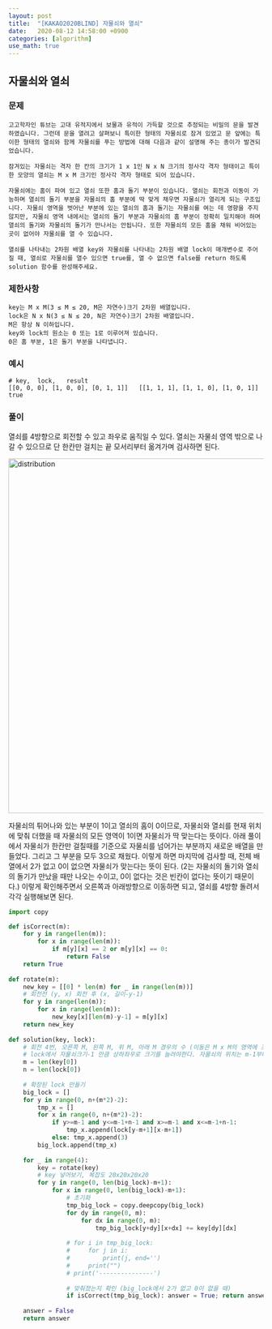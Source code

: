 ```yaml
---
layout: post
title:  "[KAKAO2020BLIND] 자물쇠와 열쇠"
date:   2020-08-12 14:58:00 +0900
categories: [algorithm]
use_math: true
---
```


## 자물쇠와 열쇠

### 문제

```
고고학자인 튜브는 고대 유적지에서 보물과 유적이 가득할 것으로 추정되는 비밀의 문을 발견하였습니다. 그런데 문을 열려고 살펴보니 특이한 형태의 자물쇠로 잠겨 있었고 문 앞에는 특이한 형태의 열쇠와 함께 자물쇠를 푸는 방법에 대해 다음과 같이 설명해 주는 종이가 발견되었습니다.

잠겨있는 자물쇠는 격자 한 칸의 크기가 1 x 1인 N x N 크기의 정사각 격자 형태이고 특이한 모양의 열쇠는 M x M 크기인 정사각 격자 형태로 되어 있습니다.

자물쇠에는 홈이 파여 있고 열쇠 또한 홈과 돌기 부분이 있습니다. 열쇠는 회전과 이동이 가능하며 열쇠의 돌기 부분을 자물쇠의 홈 부분에 딱 맞게 채우면 자물쇠가 열리게 되는 구조입니다. 자물쇠 영역을 벗어난 부분에 있는 열쇠의 홈과 돌기는 자물쇠를 여는 데 영향을 주지 않지만, 자물쇠 영역 내에서는 열쇠의 돌기 부분과 자물쇠의 홈 부분이 정확히 일치해야 하며 열쇠의 돌기와 자물쇠의 돌기가 만나서는 안됩니다. 또한 자물쇠의 모든 홈을 채워 비어있는 곳이 없어야 자물쇠를 열 수 있습니다.

열쇠를 나타내는 2차원 배열 key와 자물쇠를 나타내는 2차원 배열 lock이 매개변수로 주어질 때, 열쇠로 자물쇠를 열수 있으면 true를, 열 수 없으면 false를 return 하도록 solution 함수를 완성해주세요.
```



### 제한사항

```
key는 M x M(3 ≤ M ≤ 20, M은 자연수)크기 2차원 배열입니다.
lock은 N x N(3 ≤ N ≤ 20, N은 자연수)크기 2차원 배열입니다.
M은 항상 N 이하입니다.
key와 lock의 원소는 0 또는 1로 이루어져 있습니다.
0은 홈 부분, 1은 돌기 부분을 나타냅니다.
```



### 예시

```
# key,	lock,	result
[[0, 0, 0], [1, 0, 0], [0, 1, 1]]	[[1, 1, 1], [1, 1, 0], [1, 0, 1]]	true
```



### 풀이

열쇠를 4방향으로 회전할 수 있고 좌우로 움직일 수 있다. 열쇠는 자물쇠 영역 밖으로 나갈 수 있으므로 단 한칸만 걸치는 끝 모서리부터 옮겨가며 검사하면 된다. 

<img src="https://raw.githubusercontent.com/jsstar522/jsstar522.github.io/master/static/img/_posts/20200826/2.png" alt="distribution" style="display:block; width:700px; margin: 0 auto;"/>

자물쇠의 튀어나와 있는 부분이 1이고 열쇠의 홈이 0이므로, 자물쇠와 열쇠를 현재 위치에 맞춰 더했을 때 자물쇠의 모든 영역이 1이면 자물쇠가 딱 맞는다는 뜻이다. 아래 풀이에서 자물쇠가 한칸만 걸칠때를 기준으로 자물쇠를 넘어가는 부분까지 새로운 배열을 만들었다. 그리고 그 부분을 모두 3으로 채웠다. 이렇게 하면 마지막에 검사할 때, 전체 배열에서 2가 없고 0이 없으면 자물쇠가 맞는다는 뜻이 된다. (2는 자물쇠의 돌기와 열쇠의 돌기가 만났을 때만 나오는 수이고, 0이 없다는 것은 빈칸이 없다는 뜻이기 때문이다.) 이렇게 확인해주면서 오른쪽과 아래방향으로 이동하면 되고, 열쇠를 4방향 돌려서 각각 실행해보면 된다.

```python
import copy

def isCorrect(m):
    for y in range(len(m)):
        for x in range(len(m)):
            if m[y][x] == 2 or m[y][x] == 0:
                return False
    return True
                
def rotate(m):
    new_key = [[0] * len(m) for _ in range(len(m))]
    # 회전전 (y, x) 회전 후 (x, 길이-y-1)
    for y in range(len(m)):
        for x in range(len(m)):
            new_key[x][len(m)-y-1] = m[y][x]    
    return new_key
            
def solution(key, lock):
    # 회전 4번, 오른쪽 M, 왼쪽 M, 위 M, 아래 M 경우의 수 (이동은 M x M의 영역에 조금이라도 걸치면 계속 진행)
    # lock에서 자물쇠크기-1 만큼 상하좌우로 크기를 늘려야한다. 자물쇠의 위치는 m-1부터 m-1+n-1
    m = len(key[0])
    n = len(lock[0])
    
    # 확장된 lock 만들기
    big_lock = []
    for y in range(0, n+(m*2)-2):
        tmp_x = []
        for x in range(0, n+(m*2)-2):
            if y>=m-1 and y<=m-1+n-1 and x>=m-1 and x<=m-1+n-1:
                tmp_x.append(lock[y-m+1][x-m+1])
            else: tmp_x.append(3)
        big_lock.append(tmp_x)
    
    for _ in range(4):
        key = rotate(key)
        # key 넣어보기, 복잡도 20x20x20x20
        for y in range(0, len(big_lock)-m+1):
            for x in range(0, len(big_lock)-m+1):
                # 초기화
                tmp_big_lock = copy.deepcopy(big_lock)
                for dy in range(0, m):
                    for dx in range(0, m):
                        tmp_big_lock[y+dy][x+dx] += key[dy][dx]
                    
                # for i in tmp_big_lock:
                #     for j in i: 
                #         print(j, end='')
                #     print("")
                # print('---------------')
    
                # 맞춰졌는지 확인 (big_lock에서 2가 없고 0이 없을 때)
                if isCorrect(tmp_big_lock): answer = True; return answer
    
    answer = False
    return answer
```

